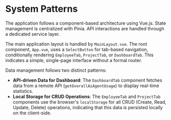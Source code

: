 # System Patterns

The application follows a component-based architecture using Vue.js. State management is centralized with Pinia. API interactions are handled through a dedicated service layer.

The main application layout is handled by `MainLayout.vue`. The root component, `App.vue`, uses a `SelectButton` for tab-based navigation, conditionally rendering `EmployeeTab`, `ProjectTab`, or `DashboardTab`. This indicates a simple, single-page interface without a formal router.

Data management follows two distinct patterns:

- **API-driven Data for Dashboard**: The `DashboardTab` component fetches data from a remote API (`getOverallAiAgentUsage`) to display real-time statistics.
- **Local Storage for CRUD Operations**: The `EmployeeTab` and `ProjectTab` components use the browser's `localStorage` for all CRUD (Create, Read, Update, Delete) operations, indicating that this data is persisted locally on the client-side.
